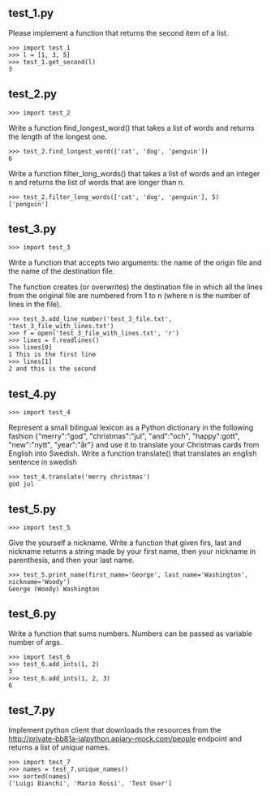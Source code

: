 ## test_1.py

Please implement a function that returns the second item of a list.

    >>> import test_1
    >>> l = [1, 3, 5]
    >>> test_1.get_second(l)
    3


## test_2.py

    >>> import test_2

Write a function find_longest_word() that takes a list of words and returns the
length of the longest one.

    >>> test_2.find_longest_word(['cat', 'dog', 'penguin'])
    6

Write a function filter_long_words() that takes a list of words and an integer
n and returns the list of words that are longer than n.

    >>> test_2.filter_long_words(['cat', 'dog', 'penguin'], 5)
    ['penguin']


## test_3.py

    >>> import test_3

Write a function that accepts two arguments: the name of the origin file and
the name of the destination file.

The function creates (or overwrites) the destination file in which all
the lines from the original file are numbered from 1 to n
(where n is the number of lines in the file).

    >>> test_3.add_line_number('test_3_file.txt', 'test_3_file_with_lines.txt')
    >>> f = open('test_3_file_with_lines.txt', 'r')
    >>> lines = f.readlines()
    >>> lines[0]
    1 This is the first line
    >>> lines[1]
    2 and this is the second


## test_4.py

    >>> import test_4

Represent a small bilingual lexicon as a Python dictionary in the following fashion {"merry":"god", "christmas":"jul", "and":"och", "happy":gott", "new":"nytt", "year":"år"} and use it to translate your Christmas cards from English into Swedish. Write a function translate() that translates an english sentence in swedish

    >>> test_4.translate('merry christmas')
    god jul


## test_5.py


    >>> import test_5

Give the yourself a nickname. Write a function that given firs, last and nickname
returns a string made by your first name, then your nickname in parenthesis,
and then your last name.

    >>> test_5.print_name(first_name='George', last_name='Washington', nickname='Woody')
    George (Woody) Washington


## test_6.py

Write a function that sums numbers. Numbers can be passed as variable number
of args.

    >>> import test_6
    >>> test_6.add_ints(1, 2)
    3
    >>> test_6.add_ints(1, 2, 3)
    6


## test_7.py

Implement python client that downloads the resources from the http://private-bb81a-ialpython.apiary-mock.com/people endpoint and returns a list of *unique* names.

    >>> import test_7
    >>> names = test_7.unique_names()
    >>> sorted(names)
    ['Luigi Bianchi', 'Mario Rossi', 'Test User']
